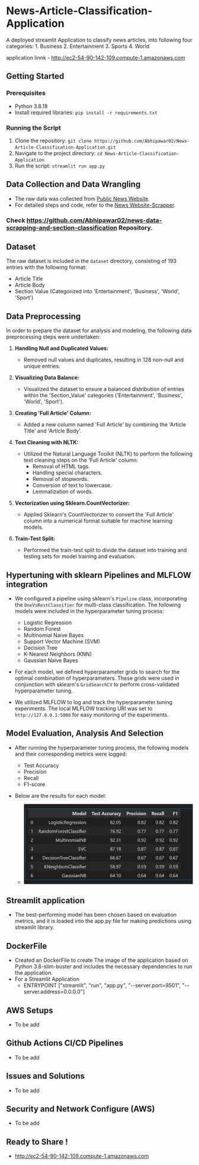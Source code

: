 # News-Article-Classification-Application
A deployed streamlit Application to classify news articles, into following four categories:
    1. Business
    2. Entertainment 
    3. Sports
    4. World

application linnk - http://ec2-54-90-142-109.compute-1.amazonaws.com

## Getting Started

### Prerequisites

- Python 3.8.18
- Install required libraries: `pip install -r requirements.txt`

### Running the Script

1. Clone the repository: `git clone https://github.com/Abhipawar02/News-Article-Classification-Application.git` 
2. Navigate to the project directory: `cd News-Article-Classification-Application`
3. Run the script: `streamlit run app.py`

## Data Collection and Data Wrangling
- The raw data was collected from [Public News Website](https://indianexpress.com/).
- For detailed steps and code, refer to the [News Website-Scrapper](https://colab.research.google.com/drive/1gdkgr0gaqWT4HwUxo6iMaCf7_3D6ofoD?usp=sharing).  

### Check https://github.com/Abhipawar02/news-data-scrapping-and-section-classification Repository.

## Dataset

The raw dataset is included in the `dataset` directory, consisting of 193 entries with the following format:

- Article Title
- Article Body
- Section Value (Categorized into 'Entertainment', 'Business', 'World', 'Sport')

## Data Preprocessing
In order to prepare the dataset for analysis and modeling, the following data preprocessing steps were undertaken:
1. **Handling Null and Duplicated Values:**
   - Removed null values and duplicates, resulting in 128 non-null and unique entries.

2. **Visualizing Data Balance:**
   - Visualized the dataset to ensure a balanced distribution of entries within the 'Section_Value' categories ('Entertainment', 'Business', 'World', 'Sport').

3. **Creating 'Full Article' Column:**
   - Added a new column named 'Full Article' by combining the 'Article Title' and 'Article Body'.

4. **Text Cleaning with NLTK:**
   - Utilized the Natural Language Toolkit (NLTK) to perform the following text cleaning steps on the 'Full Article' column:
     - Removal of HTML tags.
     - Handling special characters.
     - Removal of stopwords.
     - Conversion of text to lowercase.
     - Lemmatization of words.

5. **Vectorization using Sklearn.CountVectorizer:**
   - Applied Sklearn's CountVectorizer to convert the 'Full Article' column into a numerical format suitable for machine learning models.

6. **Train-Test Split:**
   - Performed the train-test split to divide the dataset into training and testing sets for model training and evaluation.

## Hypertuning with sklearn Pipelines and MLFLOW integration
- We configured a pipeline using sklearn's `Pipeline` class, incorporating the `OneVsRestClassifier` for multi-class classification. The following models were included in the hyperparameter tuning process:

    - Logistic Regression
    - Random Forest
    - Multinomial Naive Bayes
    - Support Vector Machine (SVM)
    - Decision Tree
    - K-Nearest Neighbors (KNN)
    - Gaussian Naive Bayes

- For each model, we defined hyperparameter grids to search for the optimal combination of hyperparameters. These grids were used in conjunction with sklearn's `GridSearchCV` to perform cross-validated hyperparameter tuning.

- We utilized MLFLOW to log and track the hyperparameter tuning experiments. The local MLFLOW tracking URI was set to `http://127.0.0.1:5000` for easy monitoring of the experiments.

## Model Evaluation, Analysis And Selection
- After running the hyperparameter tuning process, the following models and their corresponding metrics were logged:

    - Test Accuracy
    - Precision
    - Recall
    - F1-score

- Below are the results for each model:
    - ![Result Image](templates/model_evaluation.png)

## Streamlit application 
- The best-performing model has been chosen based on evaluation metrics, and it is loaded into the app.py file for making predictions using streamlit library.

## DockerFile
- Created an DockerFile to create The image of the application based on Python 3.8-slim-buster and includes the necessary dependencies to run the application.
- For a Streamlit Application
    - ENTRYPOINT ["streamlit", "run", "app.py", "--server.port=8501", "--server.address=0.0.0.0"]

## AWS Setups
- To be add

## Github Actions CI/CD Pipelines
- To be add

## Issues and Solutions
- To be add

## Security and Network Configure (AWS)
- To be add

## Ready to Share !
- http://ec2-54-90-142-109.compute-1.amazonaws.com


